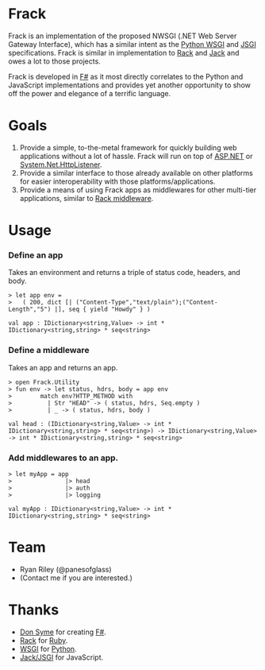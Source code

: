 Frack
============
Frack is an implementation of the proposed NWSGI (.NET Web Server Gateway Interface), which has a similar intent as the [Python WSGI](http://www.python.org/dev/peps/pep-0333/) and [JSGI](http://jackjs.org/jsgi-spec.html) specifications. Frack is similar in implementation to [Rack](http://rack.rubyforge.org/) and [Jack](http://jackjs.org/) and owes a lot to those projects.

Frack is developed in [F#](http://fsharp.net) as it most directly correlates to the Python and JavaScript implementations and provides yet another opportunity to show off the power and elegance of a terrific language.

Goals
============
1. Provide a simple, to-the-metal framework for quickly building web applications without a lot of hassle. Frack will run on top of [ASP.NET](http://asp.net/) or [System.Net.HttpListener](http://msdn.microsoft.com/en-us/library/system.net.httplistener.aspx).
2. Provide a similar interface to those already available on other platforms for easier interoperability with those platforms/applications.
3. Provide a means of using Frack apps as middlewares for other multi-tier applications, similar to [Rack middleware](http://tekpub.com/production/rack).

Usage
============

### Define an app

Takes an environment and returns a triple of status code, headers, and body.
    
    > let app env =
    >   ( 200, dict [| ("Content-Type","text/plain");("Content-Length","5") |], seq { yield "Howdy" } )
    
    val app : IDictionary<string,Value> -> int * IDictionary<string,string> * seq<string>

### Define a middleware

Takes an app and returns an app.

    > open Frack.Utility
    > fun env -> let status, hdrs, body = app env
    >        match env?HTTP_METHOD with
    >          | Str "HEAD" -> ( status, hdrs, Seq.empty )
    >          | _ -> ( status, hdrs, body )

    val head : (IDictionary<string,Value> -> int * IDictionary<string,string> * seq<string>) -> IDictionary<string,Value> -> int * IDictionary<string,string> * seq<string>

### Add middlewares to an app.

    > let myApp = app
    >               |> head
    >               |> auth
    >               |> logging
    
    val myApp : IDictionary<string,Value> -> int * IDictionary<string,string> * seq<string>

Team
============
* Ryan Riley (@panesofglass)
* (Contact me if you are interested.)

Thanks
============
* [Don Syme](http://blogs.msdn.com/b/dsyme/) for creating [F#](http://fsharp.net).
* [Rack](http://rack.rubyforge.org) for [Ruby](http://www.ruby-lang.org/).
* [WSGI](http://wsgi.org/wsgi) for [Python](http://python.org/).
* [Jack/JSGI](http://jackjs.org) for JavaScript.
